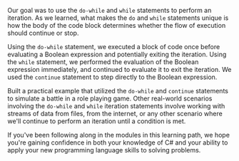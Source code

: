 Our goal was to use the `do-while` and `while` statements to perform an iteration.  As we learned, what makes the `do` and `while` statements unique is how the body of the code block determines whether the flow of execution should continue or stop.

Using the `do-while` statement, we executed a block of code once before evaluating a Boolean expression and potentially exiting the iteration.  Using the `while` statement, we performed the evaluation of the Boolean expression immediately, and continued to evaluate it to exit the iteration.  We used the `continue` statement to step directly to the Boolean expression.

Built a practical example that utilized the `do-while` and `continue` statements to simulate a battle in a role playing game.  Other real-world scenarios involving the `do-while` and `while` iteration statements involve working with streams of data from files, from the internet, or any other scenario where we'll continue to perform an iteration until a condition is met.

If you've been following along in the modules in this learning path, we hope you're gaining confidence in both your knowledge of C# and your ability to apply your new programming language skills to solving problems.